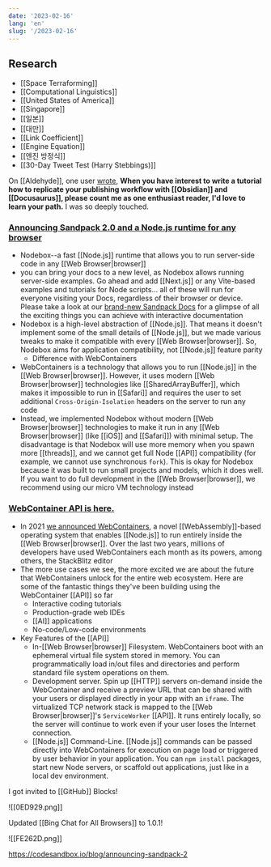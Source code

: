 ```yaml
---
date: '2023-02-16'
lang: 'en'
slug: '/2023-02-16'
---
```


## Research

- [[Space Terraforming]]
- [[Computational Linguistics]]
- [[United States of America]]
- [[Singapore]]
- [[일본]]
- [[대만]]
- [[Link Coefficient]]
- [[Engine Equation]]
- [[엔진 방정식]]
- [[30-Day Tweet Test (Harry Stebbings)]]

On [[Aldehyde]], one user [wrote](https://github.com/anaclumos/extracranial/issues/30), **When you have interest to write a tutorial how to replicate your publishing workflow with [[Obsidian]] and [[Docusaurus]], please count me as one enthusiast reader, I'd love to learn your path.** I was so deeply touched.

### [Announcing Sandpack 2.0 and a Node.js runtime for any browser](https://codesandbox.io/blog/announcing-sandpack-2)

- Nodebox--a fast [[Node.js]] runtime that allows you to run server-side code in any [[Web Browser|browser]]
- you can bring your docs to a new level, as Nodebox allows running server-side examples. Go ahead and add [[Next.js]] or any Vite-based examples and tutorials for Node scripts… all of these will run for everyone visiting your Docs, regardless of their browser or device. Please take a look at our [brand-new Sandpack Docs](https://sandpack.codesandbox.io/docs) for a glimpse of all the exciting things you can achieve with interactive documentation
- Nodebox is a high-level abstraction of [[Node.js]]. That means it doesn't implement some of the small details of [[Node.js]], but we made various tweaks to make it compatible with every [[Web Browser|browser]]. So, Nodebox aims for application compatibility, not [[Node.js]] feature parity
  - Difference with WebContainers
- WebContainers is a technology that allows you to run [[Node.js]] in the [[Web Browser|browser]]. However, it uses modern [[Web Browser|browser]] technologies like [[SharedArrayBuffer]], which makes it impossible to run in [[Safari]] and requires the user to set additional `Cross-Origin-Isolation` headers on the server to run any code
- Instead, we implemented Nodebox without modern [[Web Browser|browser]] technologies to make it run in any [[Web Browser|browser]] (like [[iOS]] and [[Safari]]) with minimal setup. The disadvantage is that Nodebox will use more memory when you spawn more [[threads]], and we cannot get full Node [[API]] compatibility (for example, we cannot use synchronous `fork`). This is okay for Nodebox because it was built to run small projects and models, which it does well. If you want to do full development in the [[Web Browser|browser]], we recommend using our micro VM technology instead

### [WebContainer API is here.](https://blog.stackblitz.com/posts/webcontainer-api-is-here/)

- In 2021 [we announced WebContainers](https://blog.stackblitz.com/posts/introducing-webcontainers/), a novel [[WebAssembly]]-based operating system that enables [[Node.js]] to run entirely inside the [[Web Browser|browser]]. Over the last two years, millions of developers have used WebContainers each month as its powers, among others, the StackBlitz editor
- The more use cases we see, the more excited we are about the future that WebContainers unlock for the entire web ecosystem. Here are some of the fantastic things they've been building using the WebContainer [[API]] so far
  - Interactive coding tutorials
  - Production-grade web IDEs
  - [[AI]] applications
  - No-code/Low-code environments
- Key Features of the [[API]]
  - In-[[Web Browser|browser]] Filesystem. WebContainers boot with an ephemeral virtual file system stored in memory. You can programmatically load in/out files and directories and perform standard file system operations on them.
  - Development server. Spin up [[HTTP]] servers on-demand inside the WebContainer and receive a preview URL that can be shared with your users or displayed directly in your app with an `iframe`. The virtualized TCP network stack is mapped to the [[Web Browser|browser]]'s `ServiceWorker` [[API]]. It runs entirely locally, so the server will continue to work even if your user loses the Internet connection.
  - [[Node.js]] Command-Line. [[Node.js]] commands can be passed directly into WebContainers for execution on page load or triggered by user behavior in your application. You can `npm install` packages, start new Node servers, or scaffold out applications, just like in a local dev environment.

I got invited to [[GitHub]] Blocks!

![[0ED929.png]]

Updated [[Bing Chat for All Browsers]] to 1.0.1!

![[FE262D.png]]

https://codesandbox.io/blog/announcing-sandpack-2
